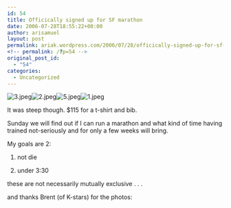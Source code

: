 ```yaml
---
id: 54
title: Officically signed up for SF marathon
date: 2006-07-28T18:55:22+00:00
author: arisamuel
layout: post
permalink: ariak.wordpress.com/2006/07/28/officically-signed-up-for-sf-marathon/
<!-- permalink: /?p=54 -->
original_post_id:
  - "54"
categories:
  - Uncategorized
---
```

<img src="https://i1.wp.com/ariak.files.wordpress.com/2006/07/3.thumbnail.jpeg?resize=128%2C96" alt="3.jpeg" align="top" data-recalc-dims="1" /><img src="https://i1.wp.com/www.diffusionreactor.com/wp-content/uploads/2006/07/2-150x150.jpg?resize=128%2C96" alt="2.jpeg" data-recalc-dims="1" /><img src="https://i0.wp.com/www.diffusionreactor.com/wp-content/uploads/2006/07/5-150x150.jpg?resize=127%2C96" alt="5.jpeg" data-recalc-dims="1" /><img src="https://i0.wp.com/www.diffusionreactor.com/wp-content/uploads/2006/07/1-150x150.jpg?resize=128%2C96" alt="1.jpeg" data-recalc-dims="1" />

It was steep though. $115 for a t-shirt and bib.
  
Sunday we will find out if I can run a marathon and what kind of time having trained not-seriously and for only a few weeks will bring.

My goals are 2:

1. not die

2. under 3:30

these are not necessarily mutually exclusive . . .

and thanks Brent (of K-stars) for the photos: